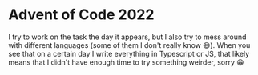 # Advent of Code 2022

I try to work on the task the day it appears, but I also try to mess around with different languages (some of them I don't really know 😅). When you see that on a certain day I write everything in Typescript or JS, that likely means that I didn't have enough time to try something weirder, sorry 😁